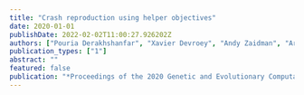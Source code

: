 ```yaml
---
title: "Crash reproduction using helper objectives"
date: 2020-01-01
publishDate: 2022-02-02T11:00:27.926202Z
authors: ["Pouria Derakhshanfar", "Xavier Devroey", "Andy Zaidman", "Arie Van Deursen", "Annibale Panichella"]
publication_types: ["1"]
abstract: ""
featured: false
publication: "*Proceedings of the 2020 Genetic and Evolutionary Computation Conference Companion*"
---
```


